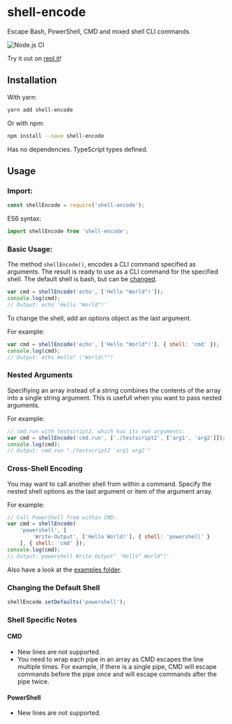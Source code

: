 # shell-encode
Escape Bash, PowerShell, CMD and mixed shell CLI commands.

![Node.js CI](https://github.com/diatche/shell-encode/workflows/Node.js%20CI/badge.svg)

Try it out on [repl.it](https://repl.it/@diatche/shell-encode-example)!

## Installation

With yarn:

```bash
yarn add shell-encode
```

Or with npm:

```bash
npm install --save shell-encode
```

Has no dependencies. TypeScript types defined.

## Usage

### Import:

```javascript
const shellEncode = require('shell-encode');
```

ES6 syntax:

```javascript
import shellEncode from 'shell-encode';
```

### Basic Usage:

The method `shellEncode()`, encodes a CLI command specified as arguments.
The result is ready to use as a CLI command for the specified shell.
The default shell is bash, but can be [changed](#Changing-the-Default-Shell).

```javascript
var cmd = shellEncode('echo', ['Hello "World"!']);
console.log(cmd);
// Output: echo 'Hello "World"!'
```

To change the shell, add an options object as the last argument.

For example:

```javascript
var cmd = shellEncode('echo', ['Hello "World"!'], { shell: 'cmd' });
console.log(cmd);
// Output: echo Hello^ \"World\"^!
```

### Nested Arguments

Specifiying an array instead of a string combines the
contents of the array into a single string argument.
This is usefull when you want to pass nested arguments.

For example:

```javascript
// cmd.run with testscript2, which has its own arguments:
var cmd = shellEncode('cmd.run', ['./testscript2', ['arg1', 'arg2']]);
console.log(cmd);
// Output: cmd.run "./testscript2 'arg1 arg2'"
```

### Cross-Shell Encoding

You may want to call another shell from within a command.
Specify the nested shell options as the last argument or
item of the argument array.

For example:

```javascript
// Call PowerShell from within CMD:
var cmd = shellEncode(
    'powershell', [
        'Write-Output', ['Hello World!'], { shell: 'powershell' }
    ], { shell: 'cmd' });
console.log(cmd);
// Output: powershell Write-Output^ 'Hello^ World^!'
```

Also have a look at the [examples folder](examples/).

### Changing the Default Shell

```javascript
shellEncode.setDefaults('powershell');
```

### Shell Specific Notes

#### CMD

- New lines are not supported.
- You need to wrap each pipe in an array as CMD escapes the line multiple times. For example, if there is a single pipe, CMD will escape commands before the pipe once and will escape commands after the pipe twice.

#### PowerShell

- New lines are not supported.
